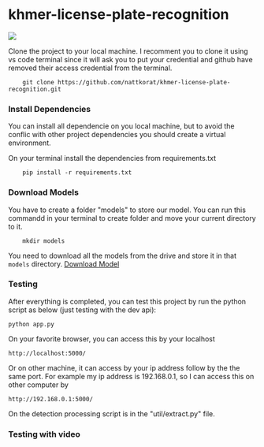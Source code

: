 # khmer-license-plate-recognition

<img src="https://lh3.googleusercontent.com/pw/ADCreHcffclef1XQF2m53SC2MKyOGCFhkbeLJqT3UIN2iHMFerDcbps8hn4gkRRjz3TSgyEeD0PL2bzVNPidIeojV2IeImRVcolZ_imXT0lkTKVea9kZNEfD5gAMxFnyWjaaZrAI2PDGP7WRSCf40tcNrFBD=w1579-h963-s-no">

Clone the project to your local machine. I recomment you to clone it using vs code terminal since it will ask you to put your credential and github have removed their access credential from the terminal.

        git clone https://github.com/nattkorat/khmer-license-plate-recognition.git


### Install Dependencies

You can install all dependencie on you local machine, but to avoid the conflic with other project dependencies you should create a virtual environment.

On your terminal install the dependencies from requirements.txt

        pip install -r requirements.txt

### Download Models

You have to create a folder "models" to store our model. You can run this commandd in your terminal to create folder and move your current directory to it.

        mkdir models

You need to download all the models from the drive and store it in that `models` directory. <a href="https://cadtedu-my.sharepoint.com/:f:/g/personal/korat_natt_cadt_edu_kh/Et6APpp0NwlHkmpuS0XCkpYBiCNNwtHFhyCpIqZI-sKH7A?e=XxC4C1" target="_blank">Download Model</a>


### Testing 

After everything is completed, you can test this project by run the python script as below (just testing with the dev api):

    python app.py


On your favorite browser, you can access this by your localhost

    http://localhost:5000/

Or on other machine, it can access by your ip address follow by the the same port. For example my ip address is 192.168.0.1, so I can access this on other computer by

    http://192.168.0.1:5000/

On the detection processing script is in the "util/extract.py" file.

### Testing with video

